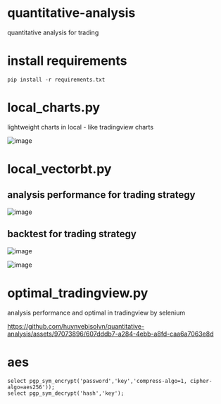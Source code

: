 # quantitative-analysis
quantitative analysis for trading

# install requirements
```
pip install -r requirements.txt
```

# local_charts.py
lightweight charts in local - like tradingview charts

![image](https://github.com/huynvebisolvn/quantitative-analysis/assets/97073896/912c0b52-1032-4275-b17d-eee1756956c7)

# local_vectorbt.py
## analysis performance for trading strategy

![image](https://github.com/huynvebisolvn/quantitative-analysis/assets/97073896/2aa75596-c478-4d0e-9597-66878a819e71)

## backtest for trading strategy

![image](https://github.com/huynvebisolvn/quantitative-analysis/assets/97073896/05f317f5-18a6-4540-8007-233e3a3a8a81)

![image](https://github.com/huynvebisolvn/quantitative-analysis/assets/97073896/818bfa8a-9b6d-4cf1-a841-d6e95cdd8362)

# optimal_tradingview.py
analysis performance and optimal in tradingview by selenium

https://github.com/huynvebisolvn/quantitative-analysis/assets/97073896/607dddb7-a284-4ebb-a8fd-caa6a7063e8d

# aes
```
select pgp_sym_encrypt('password','key','compress-algo=1, cipher-algo=aes256'));
select pgp_sym_decrypt('hash','key');
```
